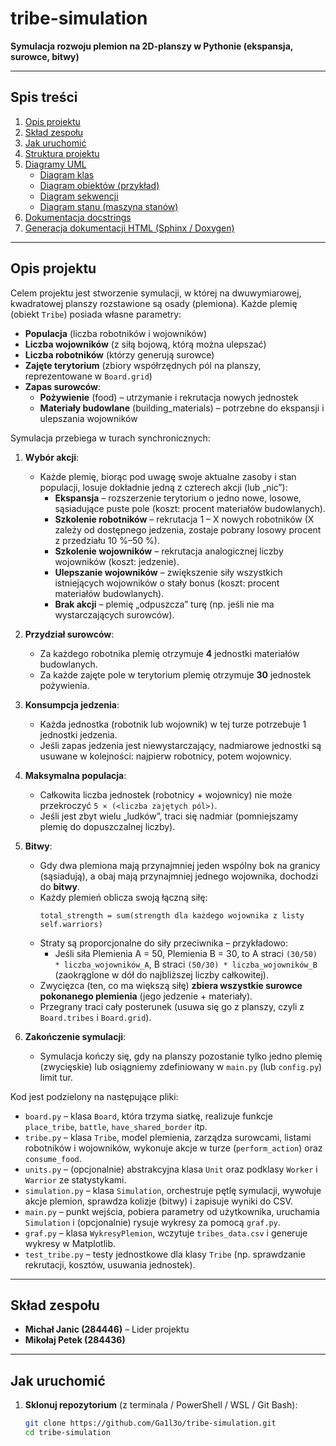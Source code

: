 # tribe-simulation

**Symulacja rozwoju plemion na 2D-planszy w Pythonie (ekspansja, surowce, bitwy)**

---

## Spis treści

1. [Opis projektu](#opis-projektu)  
2. [Skład zespołu](#skład-zespołu)  
3. [Jak uruchomić](#jak-uruchomić)  
4. [Struktura projektu](#struktura-projektu)  
5. [Diagramy UML](#diagramy-uml)  
   - [Diagram klas](#diagram-klas)  
   - [Diagram obiektów (przykład)](#diagram-obiektów-przykład)  
   - [Diagram sekwencji](#diagram-sekwencji)  
   - [Diagram stanu (maszyna stanów)](#diagram-stanu-maszyna-stanów)  
6. [Dokumentacja docstrings](#dokumentacja-docstrings)  
7. [Generacja dokumentacji HTML (Sphinx / Doxygen)](#generacja-dokumentacji-html-sphinx--doxygen)  

---

## Opis projektu

Celem projektu jest stworzenie symulacji, w której na dwuwymiarowej, kwadratowej planszy rozstawione są osady (plemiona). Każde plemię (obiekt `Tribe`) posiada własne parametry:

- **Populacja** (liczba robotników i wojowników)  
- **Liczba wojowników** (z siłą bojową, którą można ulepszać)  
- **Liczba robotników** (którzy generują surowce)  
- **Zajęte terytorium** (zbiory współrzędnych pól na planszy, reprezentowane w `Board.grid`)  
- **Zapas surowców**:  
  - **Pożywienie** (food) – utrzymanie i rekrutacja nowych jednostek  
  - **Materiały budowlane** (building_materials) – potrzebne do ekspansji i ulepszania wojowników

Symulacja przebiega w turach synchronicznych:

1. **Wybór akcji**:  
   - Każde plemię, biorąc pod uwagę swoje aktualne zasoby i stan populacji, losuje dokładnie jedną z czterech akcji (lub „nic”):  
     - **Ekspansja** – rozszerzenie terytorium o jedno nowe, losowe, sąsiadujące puste pole (koszt: procent materiałów budowlanych).  
     - **Szkolenie robotników** – rekrutacja 1 – X nowych robotników (X zależy od dostępnego jedzenia, zostaje pobrany losowy procent z przedziału 10 %–50 %).  
     - **Szkolenie wojowników** – rekrutacja analogicznej liczby wojowników (koszt: jedzenie).  
     - **Ulepszanie wojowników** – zwiększenie siły wszystkich istniejących wojowników o stały bonus (koszt: procent materiałów budowlanych).  
     - **Brak akcji** – plemię „odpuszcza” turę (np. jeśli nie ma wystarczających surowców).

2. **Przydział surowców**:  
   - Za każdego robotnika plemię otrzymuje **4** jednostki materiałów budowlanych.  
   - Za każde zajęte pole w terytorium plemię otrzymuje **30** jednostek pożywienia.  

3. **Konsumpcja jedzenia**:  
   - Każda jednostka (robotnik lub wojownik) w tej turze potrzebuje 1 jednostki jedzenia.  
   - Jeśli zapas jedzenia jest niewystarczający, nadmiarowe jednostki są usuwane w kolejności: najpierw robotnicy, potem wojownicy.

4. **Maksymalna populacja**:  
   - Całkowita liczba jednostek (robotnicy + wojownicy) nie może przekroczyć `5 × (<liczba zajętych pól>)`.  
   - Jeśli jest zbyt wielu „ludków”, traci się nadmiar (pomniejszamy plemię do dopuszczalnej liczby).

5. **Bitwy**:  
   - Gdy dwa plemiona mają przynajmniej jeden wspólny bok na granicy (sąsiadują), a obaj mają przynajmniej jednego wojownika, dochodzi do **bitwy**.  
   - Każdy plemień oblicza swoją łączną siłę:  
     ```
     total_strength = sum(strength dla każdego wojownika z listy self.warriors)
     ```
   - Straty są proporcjonalne do siły przeciwnika – przykładowo:  
     - Jeśli siła Plemienia A = 50, Plemienia B = 30, to A straci `(30/50) * liczba_wojowników_A`, B straci `(50/30) * liczba_wojowników_B` (zaokrąglone w dół do najbliższej liczby całkowitej).  
   - Zwycięzca (ten, co ma większą siłę) **zbiera wszystkie surowce pokonanego plemienia** (jego jedzenie + materiały).  
   - Przegrany traci cały posterunek (usuwa się go z planszy, czyli z `Board.tribes` i `Board.grid`).

6. **Zakończenie symulacji**:  
   - Symulacja kończy się, gdy na planszy pozostanie tylko jedno plemię (zwycięskie) lub osiągniemy zdefiniowany w `main.py` (lub `config.py`) limit tur.

Kod jest podzielony na następujące pliki:

- `board.py`     – klasa `Board`, która trzyma siatkę, realizuje funkcje `place_tribe`, `battle`, `have_shared_border` itp.  
- `tribe.py`     – klasa `Tribe`, model plemienia, zarządza surowcami, listami robotników i wojowników, wykonuje akcje w turze (`perform_action`) oraz `consume_food`.  
- `units.py`     – (opcjonalnie) abstrakcyjna klasa `Unit` oraz podklasy `Worker` i `Warrior` ze statystykami.  
- `simulation.py` – klasa `Simulation`, orchestruje pętlę symulacji, wywołuje akcje plemion, sprawdza kolizje (bitwy) i zapisuje wyniki do CSV.  
- `main.py`      – punkt wejścia, pobiera parametry od użytkownika, uruchamia `Simulation` i (opcjonalnie) rysuje wykresy za pomocą `graf.py`.  
- `graf.py`      – klasa `WykresyPlemion`, wczytuje `tribes_data.csv` i generuje wykresy w Matplotlib.  
- `test_tribe.py` – testy jednostkowe dla klasy `Tribe` (np. sprawdzanie rekrutacji, kosztów, usuwania jednostek).

---

## Skład zespołu

- **Michał Janic (284446)** – Lider projektu  
- **Mikołaj Petek (284436)**

---

## Jak uruchomić

1. **Sklonuj repozytorium** (z terminala / PowerShell / WSL / Git Bash):
   ```bash
   git clone https://github.com/Ga1l3o/tribe-simulation.git
   cd tribe-simulation
